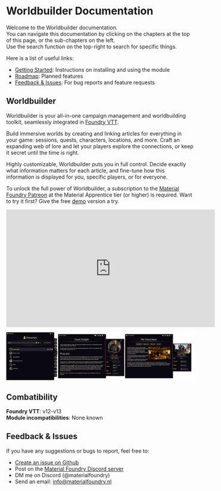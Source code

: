# Worldbuilder Documentation

Welcome to the Worldbuilder documentation.<br>
You can navigate this documentation by clicking on the chapters at the top of this page, or the sub-chapters on the left.<br>
Use the search function on the top-right to search for specific things.

Here is a list of useful links:

* [Getting Started](./gettingStarted.md): Instructions on installing and using the module
* [Roadmap](./roadmap.md): Planned features
* [Feedback & Issues](#feedback-issues): For bug reports and feature requests

## Worldbuilder
Worldbuilder is your all-in-one campaign management and worldbuilding toolkit, seamlessly integrated in [Foundry VTT](https://foundryvtt.com).

Build immersive worlds by creating and linking articles for everything in your game: sessions, quests, characters, locations, and more. Craft an expanding web of lore and let your players explore the connections, or keep it secret until the time is right.

Highly customizable, Worldbuilder puts you in full control. Decide exactly what information matters for each article, and fine-tune how this information is displayed for you, specific players, or for everyone.

To unlock the full power of Worldbuilder, a subscription to the [Material Foundry Patreon](https://www.patreon.com/materialfoundry) at the Material Apprentice tier (or higher) is required.
Want to try it first? Give the free [demo](./demo.md) version a try.

<p><iframe style="display: block; margin: 0 auto;" title="YouTube video player" src="https://www.youtube.com/embed/NmmvDtDbnS0?si=pr9EtvvD82XdcbBt" width="560" height="315" frameborder="0" allowfullscreen=""></iframe></p>

<div class="imgContainer center"><img src="./img/home/AppArticles.png"></div>


## Combatibility

<b>Foundry VTT</b>: v12-v13<br>
<b>Module incompatibilities</b>: None known

## Feedback & Issues
If you have any suggestions or bugs to report, feel free to:

* [Create an issue on Github](https://github.com/MaterialFoundry/Worldbuilder/issues)
* Post on the [Material Foundry Discord server](https://discord.gg/3hd4G6TkmA)
* DM me on Discord (@materialfoundry)
* Send an email: info@materialfoundry.nl